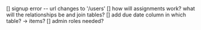 [] signup error -- url changes to '/users'
[] how will assignments work? what will the relationships be and join tables?
[] add due date column in which table? -> items?
[] admin roles needed?

